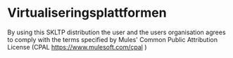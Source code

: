 # Virtualiseringsplattformen

By using this SKLTP distribution the user and the users organisation agrees to comply with the terms specified by Mules' Common Public Attribution License (CPAL https://www.mulesoft.com/cpal )
